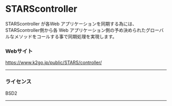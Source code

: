 # STARScontroller
STARScontroller が各Web アプリケーションを同期する為には、STARScontroller側から各 Web アプリケーション側の予め決められたグローバルなメソッドをコールする事で同期処理を実現します。


### Webサイト
https://www.k2go.jp/public/STARS/controller/

------------

### ライセンス

BSD2

------------